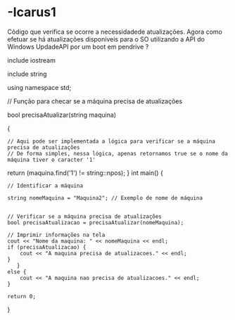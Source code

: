 # -Icarus1
Código que verifica se ocorre a necessidadede atualizações. Agora como efetuar se há atualizações disponíveis para o SO utilizando a API do Windows UpdadeAPI por um boot em pendrive ?


include iostream

include string

using namespace std;

// Função para checar se a máquina precisa de atualizações

bool precisaAtualizar(string maquina)

{

    // Aqui pode ser implementada a lógica para verificar se a máquina precisa de atualizações
    // De forma simples, nessa lógica, apenas retornamos true se o nome da máquina tiver o caracter '1'
return (maquina.find('1') != string::npos);
}
int main() {

    // Identificar a máquina
    
    string nomeMaquina = "Maquina2"; // Exemplo de nome de máquina
    

    // Verificar se a máquina precisa de atualizações
    bool precisaAtualizacao = precisaAtualizar(nomeMaquina);

    // Imprimir informações na tela
    cout << "Nome da maquina: " << nomeMaquina << endl;
    if (precisaAtualizacao) {
        cout << "A maquina precisa de atualizacoes." << endl;
    }
       }
    else {
        cout << "A maquina nao precisa de atualizacoes." << endl;
    }

    return 0;
}
